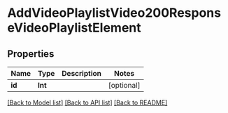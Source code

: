 # AddVideoPlaylistVideo200ResponseVideoPlaylistElement

## Properties
Name | Type | Description | Notes
------------ | ------------- | ------------- | -------------
**id** | **Int** |  | [optional] 

[[Back to Model list]](../README.md#documentation-for-models) [[Back to API list]](../README.md#documentation-for-api-endpoints) [[Back to README]](../README.md)


